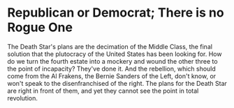 # Republican or Democrat; There is no Rogue One

The Death Star's plans are the decimation of the Middle Class, the final solution that the plutocracy of the United States has been looking for. How do we turn the fourth estate into a mockery and wound the other three to the point of incapacity? They've done it. And the rebellion, which should come from the Al Frakens, the Bernie Sanders of the Left, don't know, or won't speak to the disenfranchised of the right. The plans for the Death Star are right in front of them, and yet they cannot see the point in total revolution.